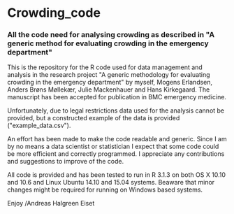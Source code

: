 # Crowding_code
### All the code need for analysing crowding as described in "A generic method for evaluating crowding in the emergency department"

This is the repository for the R code used for data management and analysis in the research project "A generic methodology for evaluating crowding in the emergency department" by myself, Mogens Erlandsen, Anders Brøns Møllekær, Julie Mackenhauer and Hans Kirkegaard. The manuscript has been accepted for publication in BMC emergency medicine.

Unfortunately, due to legal restrictions data used for the analysis cannot be provided, but a constructed example of the data is provided ("example_data.csv").

An effort has been made to make the code readable and generic. Since I am by no means a data scientist or statistician I expect that some code could be more efficient and correctly programmed. I appreciate any contributions and suggestions to improve of the code.

All code is provided and has been tested to run in R 3.1.3 on both OS X 10.10 and 10.6 and Linux Ubuntu 14.10 and 15.04 systems. Beaware that minor changes might be required for running on Windows based systems.

Enjoy
/Andreas Halgreen Eiset

